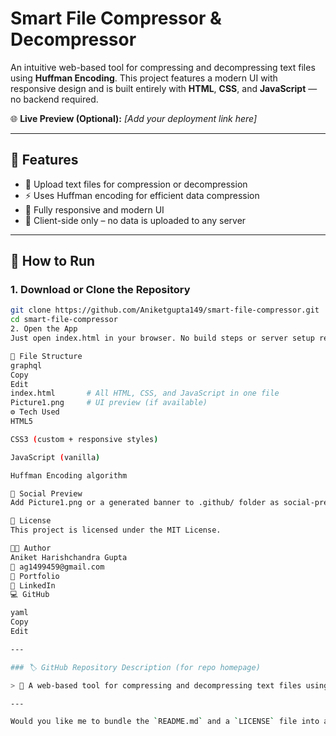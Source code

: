 # Smart File Compressor & Decompressor

An intuitive web-based tool for compressing and decompressing text files using **Huffman Encoding**. This project features a modern UI with responsive design and is built entirely with **HTML**, **CSS**, and **JavaScript** — no backend required.

🌐 **Live Preview (Optional):** *[Add your deployment link here]*

---

## 🧩 Features

- 📁 Upload text files for compression or decompression
- ⚡ Uses Huffman encoding for efficient data compression
- 🎨 Fully responsive and modern UI
- 🔐 Client-side only – no data is uploaded to any server

---

## 🚀 How to Run

### 1. Download or Clone the Repository

```bash
git clone https://github.com/Aniketgupta149/smart-file-compressor.git
cd smart-file-compressor
2. Open the App
Just open index.html in your browser. No build steps or server setup required!

📂 File Structure
graphql
Copy
Edit
index.html       # All HTML, CSS, and JavaScript in one file
Picture1.png     # UI preview (if available)
⚙️ Tech Used
HTML5

CSS3 (custom + responsive styles)

JavaScript (vanilla)

Huffman Encoding algorithm

📸 Social Preview
Add Picture1.png or a generated banner to .github/ folder as social-preview.png to customize the GitHub preview image.

📄 License
This project is licensed under the MIT License.

👨‍💻 Author
Aniket Harishchandra Gupta
📧 ag1499459@gmail.com
🔗 Portfolio
💼 LinkedIn
💻 GitHub

yaml
Copy
Edit

---

### 🏷️ GitHub Repository Description (for repo homepage)

> 🔄 A web-based tool for compressing and decompressing text files using Huffman Encoding. Built with HTML, CSS, and JavaScript. Fully client-side.

---

Would you like me to bundle the `README.md` and a `LICENSE` file into a zip for you?
